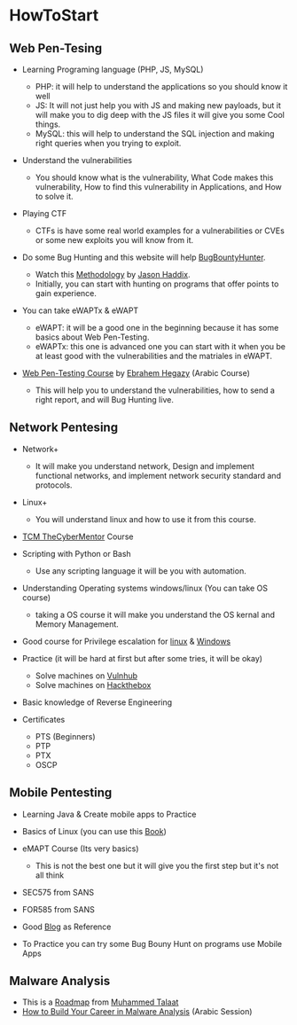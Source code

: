 # HowToStart

## Web Pen-Tesing
  - Learning Programing language (PHP, JS, MySQL)
    - PHP: it will help to understand the applications so you should know it well
    - JS: It will not just help you with JS and making new payloads, but it will make you to dig deep with the JS files it will give you some Cool things.
    - MySQL: this will help to understand the SQL injection and making right queries when you trying to exploit.
    
  - Understand the vulnerabilities
    - You should know what is the vulnerability, What Code makes this vulnerability, How to find this vulnerability in Applications, and How to solve it.
    
  - Playing CTF
    - CTFs is have some real world examples for a vulnerabilities or CVEs or some new exploits you will know from it.
    
  - Do some Bug Hunting and this website will help [BugBountyHunter](https://bugbountyhunter.com/).
    - Watch this [Methodology](https://www.youtube.com/watch?v=gIz_yn0Uvb8) by [Jason Haddix](https://twitter.com/jhaddix).
    - Initially, you can start with hunting on programs that offer points to gain experience.
  
  - You can take eWAPTx & eWAPT
    - eWAPT: it will be a good one in the beginning because it has some basics about Web Pen-Testing.
    - eWAPTx: this one is advanced one you can start with it when you be at least good with the vulnerabilities and the matriales in eWAPT.
  
  - [Web Pen-Testing Course](https://www.youtube.com/playlist?list=PLv7cogHXoVhXvHPzIl1dWtBiYUAL8baHj) by [Ebrahem Hegazy](https://twitter.com/Zigoo0) (Arabic Course)
    - This will help you to understand the vulnerabilities, how to send a right report, and will Bug Hunting live.
  
## Network Pentesing
  - Network+
    - It will make you understand network, Design and implement functional networks, and implement network security standard and protocols.
    
  - Linux+
    - You will understand linux and how to use it from this course.
    
  - [TCM TheCyberMentor](https://academy.tcm-sec.com/) Course
  
  - Scripting with Python or Bash
    - Use any scripting language it will be you with automation. 
    
  - Understanding Operating systems windows/linux (You can take OS course)
    - taking a OS course it will make you understand the OS kernal and Memory Management.
  
  - Good course for Privilege escalation for [linux](https://tryhackme.com/room/linuxprivescarena) & [Windows](https://www.aldeid.com/wiki/TryHackMe-Windows-PrivEsc-Arena)
    
  - Practice (it will be hard at first but after some tries, it will be okay)
    - Solve machines on [Vulnhub](https://www.vulnhub.com/) 
    - Solve machines on [Hackthebox](https://www.hackthebox.eu/)
  
  - Basic knowledge of Reverse Engineering
  
  - Certificates
    - PTS (Beginners)
    - PTP
    - PTX
    - OSCP

## Mobile Pentesting
  - Learning Java & Create mobile apps to Practice
  - Basics of Linux (you can use this [Book](https://drive.google.com/file/d/1jvphfw61odAcGixV7erYcRui2Iz9tjAu/view))
  - eMAPT Course (Its very basics)
    - This is not the best one but it will give you the first step but it's not all think
    
  - SEC575 from SANS
  - FOR585 from SANS
  - Good [Blog](http://blog.itselectlab.com/?page_id=7703) as Reference
  - To Practice you can try some Bug Bouny Hunt on programs use Mobile Apps

## Malware Analysis
  - This is a [Roadmap](https://drive.google.com/drive/folders/1grlkHlPtwoLiYiNFzf1-LD0HjDwtuOUl) from [Muhammed Talaat](https://www.facebook.com/vs.viro)
  - [How to Build Your Career in Malware Analysis](https://www.facebook.com/amr.thabet.376/videos/397136105060646/) (Arabic Session)
